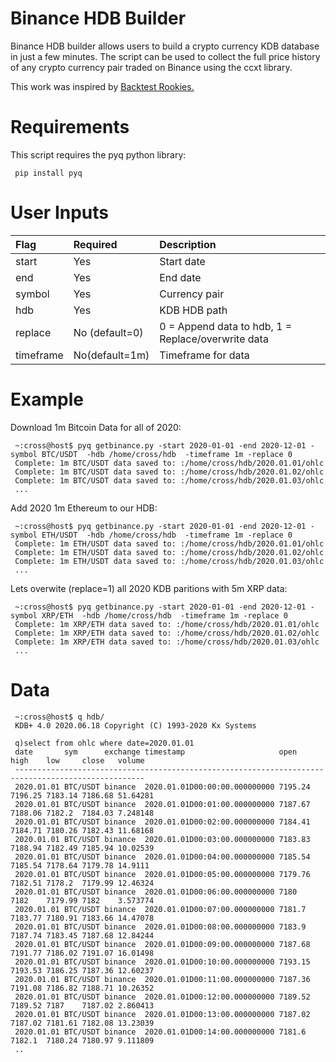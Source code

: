 
# Binance HDB Builder

Binance HDB builder allows users to build a crypto currency KDB database in just a few minutes. The script can be used to collect the full price history of any crypto currency pair traded on Binance using the ccxt library.

This work was inspired by [Backtest Rookies.](https://backtest-rookies.com/2018/03/08/download-cryptocurrency-data-with-ccxt/)

# Requirements

This script requires the pyq python library:

     pip install pyq

# User Inputs

| Flag | Required | Description |
| :--- | :--- | :--- |
| start | Yes | Start date |
| end | Yes | End date |
| symbol | Yes | Currency pair |
| hdb | Yes | KDB HDB path |
| replace | No (default=0) | 0 = Append data to hdb, 1 = Replace/overwrite data |
| timeframe | No(default=1m) | Timeframe for data |

# Example

Download 1m Bitcoin Data for all of 2020:

     ~:cross@host$ pyq getbinance.py -start 2020-01-01 -end 2020-12-01 -symbol BTC/USDT  -hdb /home/cross/hdb  -timeframe 1m -replace 0
     Complete: 1m BTC/USDT data saved to: :/home/cross/hdb/2020.01.01/ohlc
     Complete: 1m BTC/USDT data saved to: :/home/cross/hdb/2020.01.02/ohlc
     Complete: 1m BTC/USDT data saved to: :/home/cross/hdb/2020.01.03/ohlc
     ...

Add 2020 1m Ethereum to our HDB:

     ~:cross@host$ pyq getbinance.py -start 2020-01-01 -end 2020-12-01 -symbol ETH/USDT  -hdb /home/cross/hdb  -timeframe 1m -replace 0
     Complete: 1m ETH/USDT data saved to: :/home/cross/hdb/2020.01.01/ohlc
     Complete: 1m ETH/USDT data saved to: :/home/cross/hdb/2020.01.02/ohlc
     Complete: 1m ETH/USDT data saved to: :/home/cross/hdb/2020.01.03/ohlc
     ...

Lets overwite (replace=1) all 2020 KDB paritions with 5m XRP data:

     ~:cross@host$ pyq getbinance.py -start 2020-01-01 -end 2020-12-01 -symbol XRP/ETH  -hdb /home/cross/hdb  -timeframe 1m -replace 0
     Complete: 1m XRP/ETH data saved to: :/home/cross/hdb/2020.01.01/ohlc
     Complete: 1m XRP/ETH data saved to: :/home/cross/hdb/2020.01.02/ohlc
     Complete: 1m XRP/ETH data saved to: :/home/cross/hdb/2020.01.03/ohlc
     ...

# Data

     ~:cross@host$ q hdb/
     KDB+ 4.0 2020.06.18 Copyright (C) 1993-2020 Kx Systems
     
     q)select from ohlc where date=2020.01.01
     date       sym      exchange timestamp                     open    high    low     close   volume
     ---------------------------------------------------------------------------------------------------
     2020.01.01 BTC/USDT binance  2020.01.01D00:00:00.000000000 7195.24 7196.25 7183.14 7186.68 51.64281
     2020.01.01 BTC/USDT binance  2020.01.01D00:01:00.000000000 7187.67 7188.06 7182.2  7184.03 7.248148
     2020.01.01 BTC/USDT binance  2020.01.01D00:02:00.000000000 7184.41 7184.71 7180.26 7182.43 11.68168
     2020.01.01 BTC/USDT binance  2020.01.01D00:03:00.000000000 7183.83 7188.94 7182.49 7185.94 10.02539
     2020.01.01 BTC/USDT binance  2020.01.01D00:04:00.000000000 7185.54 7185.54 7178.64 7179.78 14.9111
     2020.01.01 BTC/USDT binance  2020.01.01D00:05:00.000000000 7179.76 7182.51 7178.2  7179.99 12.46324
     2020.01.01 BTC/USDT binance  2020.01.01D00:06:00.000000000 7180    7182    7179.99 7182    3.573774
     2020.01.01 BTC/USDT binance  2020.01.01D00:07:00.000000000 7181.7  7183.77 7180.91 7183.66 14.47078
     2020.01.01 BTC/USDT binance  2020.01.01D00:08:00.000000000 7183.9  7187.74 7183.45 7187.68 12.84244
     2020.01.01 BTC/USDT binance  2020.01.01D00:09:00.000000000 7187.68 7191.77 7186.02 7191.07 16.01498
     2020.01.01 BTC/USDT binance  2020.01.01D00:10:00.000000000 7193.15 7193.53 7186.25 7187.36 12.60237
     2020.01.01 BTC/USDT binance  2020.01.01D00:11:00.000000000 7187.36 7191.08 7186.82 7188.71 10.26352
     2020.01.01 BTC/USDT binance  2020.01.01D00:12:00.000000000 7189.52 7189.52 7187    7187.02 2.860413
     2020.01.01 BTC/USDT binance  2020.01.01D00:13:00.000000000 7187.02 7187.02 7181.61 7182.08 13.23039
     2020.01.01 BTC/USDT binance  2020.01.01D00:14:00.000000000 7181.6  7182.1  7180.24 7180.97 9.111809
     ..
